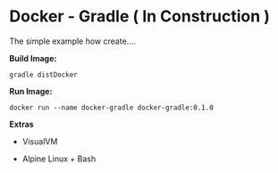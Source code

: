 Docker - Gradle ( In Construction )
======================
   The simple example how create....


**Build Image:**
```
gradle distDocker
```
**Run Image:**
```
docker run --name docker-gradle docker-gradle:0.1.0
```


**Extras**

- VisualVM

- Alpine Linux + Bash


